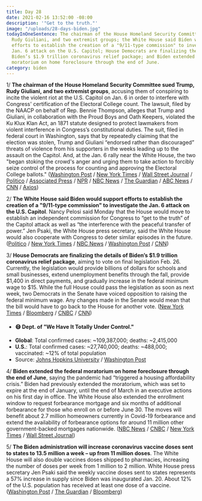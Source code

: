 ```yaml
---
title: Day 28
date: 2021-02-16 13:52:00 -08:00
description: '"Get to the truth."'
image: "/uploads/28-days-biden.jpg"
todayInOneSentence: The chairman of the House Homeland Security Committee sued Trump,
  Rudy Giuliani, and two extremist groups; the White House said Biden would support
  efforts to establish the creation of a "9/11-type commission" to investigate the
  Jan. 6 attack on the U.S. Capitol; House Democrats are finalizing the details of
  Biden’s $1.9 trillion coronavirus relief package; and Biden extended the federal
  moratorium on home foreclosure through the end of June.
category: biden
---
```


1/ **The chairman of the House Homeland Security Committee sued Trump, Rudy Giuliani, and two extremist groups**, accusing them of conspiring to incite the violent riot at the U.S. Capitol on Jan. 6 in order to interfere with Congress' certification of the Electoral College count. The lawsuit, filed by the NAACP on behalf of Rep. Bennie Thompson, alleges that Trump and Giuliani, in collaboration with the Proud Boys and Oath Keepers, violated the Ku Klux Klan Act, an 1871 statute designed to protect lawmakers from violent interference in Congress’s constitutional duties. The suit, filed in federal court in Washington, says that by repeatedly claiming that the election was stolen, Trump and Giuliani “endorsed rather than discouraged” threats of violence from his supporters in the weeks leading up to the assault on the Capitol. And, at the Jan. 6 rally near the White House, the two "began stoking the crowd's anger and urging them to take action to forcibly seize control of the process for counting and approving the Electoral College ballots." ([Washington Post](https://www.washingtonpost.com/local/legal-issues/lawsuit-trump-capitol-riot/2021/02/16/1695b6b0-6fd6-11eb-b8a9-b9467510f0fe_story.html) / [New York Times](https://www.nytimes.com/2021/02/16/us/politics/naacp-sues-trump-giuliani-proud-boys-capitol.html) / [Wall Street Journal](https://www.wsj.com/articles/trump-giuliani-accused-of-conspiring-to-incite-a-riot-in-new-lawsuit-11613491170?mod=hp_lead_pos4) / [Politico](https://www.politico.com/news/2021/02/16/naacp-trump-giuliani-capitol-riots-469077) / [Associated Press](https://apnews.com/article/bennie-thompson-sues-trump-capitol-riot-7eb83edae942014d4a6e4a047ef641a9) / [NPR](https://www.npr.org/2021/02/16/968374210/house-democrat-sues-trump-giuliani-and-2-far-right-groups-over-capitol-riot) / [NBC News](https://www.nbcnews.com/politics/donald-trump/congressman-naacp-sue-trump-giuliani-over-capitol-riot-n1258009) / [The Guardian](https://www.theguardian.com/us-news/2021/feb/16/trump-giuliani-lawsuit-capitol-riot-bennie-thompson-naacp) / [ABC News](https://abcnews.go.com/Politics/lawsuit-accuses-donald-trump-giuliani-conspiring-incite-capitol/story?id=75921776) / [CNN](https://www.cnn.com/2021/02/16/politics/capitol-lawsuit-trump-giuliani-proud-boys-oath-keepers/index.html) / [Axios](https://www.axios.com/naacp-sues-trump-for-inciting-capitol-riot-6b9cbf86-aa8b-4727-843e-47710c5e4bbb.html))

2/ **The White House said Biden would support efforts to establish the creation of a "9/11-type commission" to investigate the Jan. 6 attack on the U.S. Capitol**. Nancy Pelosi said Monday that the House would move to establish an independent commission for Congress to “get to the truth” of the Capitol attack as well as “the interference with the peaceful transfer of power.” Jen Psaki, the White House press secretary, said the White House would also cooperate with Congress to deter similar episodes in the future. ([Politico](https://www.politico.com/news/2021/02/16/white-house-jan-6-riot-panel-469123) / [New York Times](https://www.nytimes.com/live/2021/02/16/us/joe-biden-trump/house-democrats-push-forward-in-creating-a-9-11-commission-type-panel-for-the-capitol-riot) / [NBC News](https://www.nbcnews.com/politics/congress/pelosi-calls-9-11-type-commission-capitol-attack-n1257954) / [Washington Post](https://www.washingtonpost.com/politics/2021/02/15/riot-commission/) / [CNN](https://www.cnn.com/2021/02/15/politics/pelosi-capitol-attack-commission/index.html))

3/ **House Democrats are finalizing the details of Biden’s $1.9 trillion coronavirus relief package**, aiming to vote on final legislation Feb. 26. Currently, the legislation would provide billions of dollars for schools and small businesses, extend unemployment benefits through the fall, provide $1,400 in direct payments, and gradually increase in the federal minimum wage to $15. While the full House could pass the legislation as soon as next week, two Democrats in the Senate have voiced opposition to raising the federal minimum wage. Any changes made in the Senate would mean that the bill would have to go back to the House for another vote. ([New York Times](https://www.nytimes.com/live/2021/02/16/us/joe-biden-trump/the-house-moves-to-finalize-the-next-stimulus-package-by-end-of-next-week) / [Bloomberg](https://www.bloomberg.com/news/articles/2021-02-16/democrats-pivot-back-to-biden-s-stimulus-with-trump-s-trial-done?sref=MIBMEEoj) / [CNBC](https://www.cnbc.com/2021/02/16/democrats-focus-on-passing-covid-relief-bill-after-trumps-acquittal.html) / [CNN](https://www.cnn.com/2021/02/16/politics/stimulus-update-house-democrats-proposal/index.html))

* #### 😷 Dept. of "We Have It Totally Under Control."
* **Global**: Total confirmed cases: \~109,387,000; deaths: \~2,415,000
* **U.S.**: Total confirmed cases: \~27,740,000; deaths: \~488,000; vaccinated: \~12% of total population
* Source: [Johns Hopkins University](https://coronavirus.jhu.edu/map.html) / [Washington Post](https://www.washingtonpost.com/graphics/2020/health/covid-vaccine-states-distribution-doses/)

4/ **Biden extended the federal moratorium on home foreclosure through the end of June**, saying the pandemic had “triggered a housing affordability crisis.” Biden had previously extended the moratorium, which was set to expire at the end of January, until the end of March in an executive actions on his first day in office. The White House also extended the enrollment window to request forbearance mortgage and six months of additional forbearance for those who enroll on or before June 30. The moves will benefit about 2.7 million homeowners currently in Covid-19 forbearance and extend the availability of forbearance options for around 11 million other government-backed mortgages nationwide. ([NBC News](https://www.nbcnews.com/politics/white-house/biden-extends-foreclosure-moratorium-mortgage-forbearance-through-june-n1257983) / [CNBC](https://www.cnbc.com/2021/02/16/biden-extends-protections-for-homeowners-what-you-need-to-know-.html) / [New York Times](https://www.nytimes.com/live/2021/02/16/business/stock-market-today/the-white-house-extends-foreclosure-and-forbearance-protections-for-homeowners) / [Wall Street Journal](https://www.wsj.com/articles/biden-administration-extends-covid-19-mortgage-relief-11613485250))

5/ **The Biden administration will increase coronavirus vaccine doses sent to states to 13.5 million a week – up from 11 million doses**. The White House will also double vaccines doses shipped to pharmacies, increasing the number of doses per week from 1 million to 2 million. White House press secretary Jen Psaki said the weekly vaccine doses sent to states represents a 57% increase in supply since Biden was inaugurated Jan. 20. About 12% of the U.S. population has received at least one dose of a vaccine. ([Washington Post](https://www.washingtonpost.com/nation/2021/02/16/coronavirus-covid-live-updates-us/#link-UXNUZODAWFDCFJEZBRTKE5BEJY) / [The Guardian](https://www.theguardian.com/us-news/live/2021/feb/16/joe-biden-covid-coronavirus-economy-andrew-cuomo-donald-trump-live-updates?page=with:block-602bffb48f08cafb5cc2b087#block-602bffb48f08cafb5cc2b087) / [Bloomberg](https://www.bloomberg.com/news/articles/2021-02-16/u-s-vaccine-supply-increasing-to-13-5-million-doses-per-week?srnd=premium&sref=MIBMEEoj))

